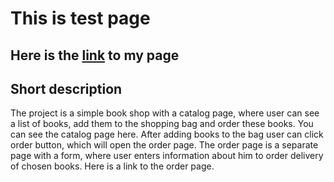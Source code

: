 # This is test page
## Here is the [link](https://ekaterinamash.github.io/deploy-test/folder/test.html) to my page 

## Short description

The project is a simple book shop with a catalog page, where user can see a list of books, add them to the shopping bag and order these books. You can see the catalog page here. After adding books to the bag user can click order button, which will open the order page. The order page is a separate page with a form, where user enters information about him to order delivery of chosen books. Here is a link to the order page. 

